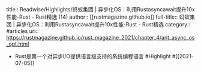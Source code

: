 title:: Readwise/Highlights/蚂蚁集团 | 异步化OS：利用Rustasyncawait提升10x性能-Rust - Rust精选 (14)
author:: [[rustmagazine.github.io]]
full-title:: 蚂蚁集团 | 异步化OS：利用Rustasyncawait提升10x性能-Rust - Rust精选
category:: #articles
url:: https://rustmagazine.github.io/rust_magazine_2021/chapter_4/ant_async_os_opt.html

- Rust是第一个对异步I/O提供语言级支持的系统编程语言 #Highlight #[[2021-07-05]]